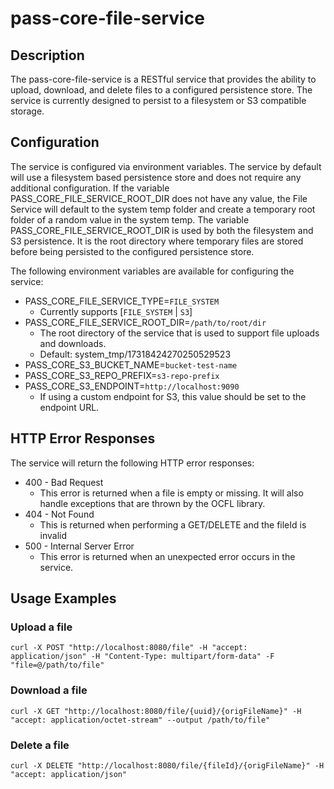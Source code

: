 # pass-core-file-service

## Description
The pass-core-file-service is a RESTful service that provides the ability to upload, download, and delete files to a
configured persistence store. The service is currently designed to persist to a filesystem or S3 compatible storage.

## Configuration
The service is configured via environment variables. The service by default will use a filesystem based persistence 
store and does not require any additional configuration. If the variable PASS_CORE_FILE_SERVICE_ROOT_DIR does not have 
any value, the File Service will default to the system temp folder and create a temporary root folder of a random value 
in the system temp. The variable PASS_CORE_FILE_SERVICE_ROOT_DIR is used by both the filesystem and S3 persistence. It 
is the root directory where temporary files are stored before being persisted to the configured persistence store.

The following environment variables are available for configuring the service:

- PASS_CORE_FILE_SERVICE_TYPE=`FILE_SYSTEM`
  - Currently supports [`FILE_SYSTEM` | `S3`]
- PASS_CORE_FILE_SERVICE_ROOT_DIR=`/path/to/root/dir`
  - The root directory of the service that is used to support file uploads and downloads.
  - Default: system_tmp/17318424270250529523
- PASS_CORE_S3_BUCKET_NAME=`bucket-test-name`
- PASS_CORE_S3_REPO_PREFIX=`s3-repo-prefix`
- PASS_CORE_S3_ENDPOINT=`http://localhost:9090`
  - If using a custom endpoint for S3, this value should be set to the endpoint URL.

## HTTP Error Responses
The service will return the following HTTP error responses:
- 400 - Bad Request
  - This error is returned when a file is empty or missing. It will also handle exceptions that are thrown by the OCFL
    library. 
- 404 - Not Found
  - This is returned when performing a GET/DELETE and the fileId is invalid
- 500 - Internal Server Error
  - This error is returned when an unexpected error occurs in the service.

## Usage Examples

### Upload a file

```
curl -X POST "http://localhost:8080/file" -H "accept: application/json" -H "Content-Type: multipart/form-data" -F "file=@/path/to/file"
```

### Download a file

```
curl -X GET "http://localhost:8080/file/{uuid}/{origFileName}" -H "accept: application/octet-stream" --output /path/to/file"
```

### Delete a file

```
curl -X DELETE "http://localhost:8080/file/{fileId}/{origFileName}" -H "accept: application/json"
```